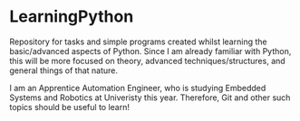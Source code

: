 # LearningPython
Repository for tasks and simple programs created whilst learning the basic/advanced aspects of Python. Since I am already familiar with Python, this will be more focused on theory, advanced techniques/structures, and general things of that nature.

I am an Apprentice Automation Engineer, who is studying Embedded Systems and Robotics at Univeristy this year. Therefore, Git and other such topics should be useful to learn!
